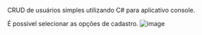 CRUD de usuários simples utilizando C# para aplicativo console.

É possivel selecionar as opções de cadastro.
![image](https://github.com/PedroHSilva1999/Cadastro/assets/88673304/4072a9df-7617-4b3d-a188-27c8cabd4a8b)

